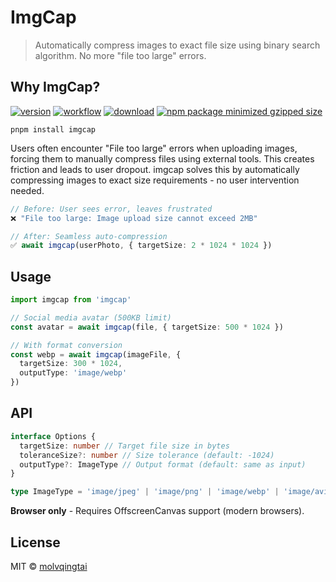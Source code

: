 # ImgCap

> Automatically compress images to exact file size using binary search algorithm. No more "file too large" errors.

## Why ImgCap?

[![version](https://img.shields.io/github/v/release/molvqingtai/imgcap)](https://www.npmjs.com/package/imgcap) [![workflow](https://github.com/molvqingtai/imgcap/actions/workflows/ci.yml/badge.svg)](https://github.com/molvqingtai/imgcap/actions) [![download](https://img.shields.io/npm/dt/imgcap)](https://www.npmjs.com/package/imgcap) [![npm package minimized gzipped size](https://img.shields.io/bundlejs/size/imgcap)](https://www.npmjs.com/package/imgcap)

```shell
pnpm install imgcap
```

Users often encounter "File too large" errors when uploading images, forcing them to manually compress files using external tools. This creates friction and leads to user dropout. imgcap solves this by automatically compressing images to exact size requirements - no user intervention needed.

```typescript
// Before: User sees error, leaves frustrated
❌ "File too large: Image upload size cannot exceed 2MB"

// After: Seamless auto-compression
✅ await imgcap(userPhoto, { targetSize: 2 * 1024 * 1024 })
```

## Usage

```typescript
import imgcap from 'imgcap'

// Social media avatar (500KB limit)
const avatar = await imgcap(file, { targetSize: 500 * 1024 })

// With format conversion
const webp = await imgcap(imageFile, {
  targetSize: 300 * 1024,
  outputType: 'image/webp'
})
```

## API

```typescript
interface Options {
  targetSize: number // Target file size in bytes
  toleranceSize?: number // Size tolerance (default: -1024)
  outputType?: ImageType // Output format (default: same as input)
}

type ImageType = 'image/jpeg' | 'image/png' | 'image/webp' | 'image/avif'
```

**Browser only** - Requires OffscreenCanvas support (modern browsers).

## License

MIT © [molvqingtai](https://github.com/molvqingtai)
